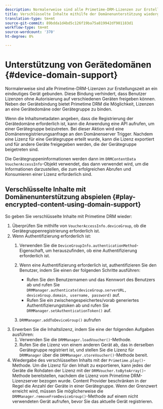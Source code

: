 ```yaml
---
description: Normalerweise sind alle Primetime-DRM-Lizenzen zur Erstellungszeit an ein eindeutiges Gerät gebunden. Diese Bindung verhindert, dass Benutzer Lizenzen ohne Autorisierung auf verschiedenen Geräten freigeben können. Neben der Gerätebindung bietet Primetime DRM die Möglichkeit, Lizenzen an eine Gerätedomäne oder Gerätegruppe zu binden.
title: Verschlüsselte Inhalte mithilfe der Domänenunterstützung wiedergeben
translation-type: tm+mt
source-git-commit: 89bdda1d4bd5c126f19ba75a819942df901183d1
workflow-type: tm+mt
source-wordcount: '370'
ht-degree: 0%

---
```



# Unterstützung von Gerätedomänen {#device-domain-support}

Normalerweise sind alle Primetime-DRM-Lizenzen zur Erstellungszeit an ein eindeutiges Gerät gebunden. Diese Bindung verhindert, dass Benutzer Lizenzen ohne Autorisierung auf verschiedenen Geräten freigeben können. Neben der Gerätebindung bietet Primetime DRM die Möglichkeit, Lizenzen an eine Gerätedomäne oder Gerätegruppe zu binden.

Wenn die Inhaltsmetadaten angeben, dass die Registrierung der Gerätedomäne erforderlich ist, kann die Anwendung eine API aufrufen, um einer Gerätegruppe beizutreten. Bei dieser Aktion wird eine Domänenregistrierungsanfrage an den Domänenserver Trigger. Nachdem eine Lizenz für eine Gerätegruppe erteilt wurde, kann die Lizenz exportiert und für andere Geräte freigegeben werden, die der Gerätegruppe beigetreten sind.

Die Gerätegruppeninformationen werden dann im `DRMContentData` `VoucherAccessInfo`-Objekt verwendet, das dann verwendet wird, um die Informationen darzustellen, die zum erfolgreichen Abrufen und Konsumieren einer Lizenz erforderlich sind.

## Verschlüsselte Inhalte mit Domänenunterstützung abspielen {#play-encrypted-content-using-domain-support}

So geben Sie verschlüsselte Inhalte mit Primetime DRM wieder:

1. Überprüfen Sie mithilfe von `VoucherAccessInfo.deviceGroup`, ob die Gerätegruppenregistrierung erforderlich ist.
1. Wenn Authentifizierung erforderlich ist:
   1. Verwenden Sie die `DeviceGroupInfo.authenticationMethod`-Eigenschaft, um herauszufinden, ob eine Authentifizierung erforderlich ist.
   1. Wenn eine Authentifizierung erforderlich ist, authentifizieren Sie den Benutzer, indem Sie einen der folgenden Schritte ausführen:

      * Rufen Sie den Benutzernamen und das Kennwort des Benutzers ab und rufen Sie `DRMManager.authenticate(deviceGroup.serverURL, deviceGroup.domain, username, password)` auf.
      * Rufen Sie ein zwischengespeichertes/vorab generiertes Authentifizierungstoken ab und rufen Sie `DRMManager.setAuthenticationToken()` auf.
   1. `DRMManager.addToDeviceGroup()` aufrufen
1. Erwerben Sie die Inhaltslizenz, indem Sie eine der folgenden Aufgaben ausführen:
   1. Verwenden Sie die `DRMManager.loadVoucher()`-Methode.
   1. Rufen Sie die Lizenz von einem anderen Gerät ab, das in derselben Gerätegruppe registriert ist, und stellen Sie die Lizenz für ` DRMManager` über die `DRMManager.storeVoucher()`-Methode bereit.
1. Wiedergabe des verschlüsselten Inhalts mit der `Primetime.play()`-Methode.
Um die Lizenz für den Inhalt zu exportieren, kann jedes der Geräte die Rohdaten der Lizenz mit der `DRMVoucher.toByteArray()`-Methode bereitstellen, nachdem die Lizenz vom Primetime DRM-Lizenzserver bezogen wurde. Content Provider beschränken in der Regel die Anzahl der Geräte in einer Gerätegruppe. Wenn der Grenzwert erreicht wird, müssen Sie möglicherweise die `DRMManager.removeFromDeviceGroup()`-Methode auf einem nicht verwendeten Gerät aufrufen, bevor Sie das aktuelle Gerät registrieren.